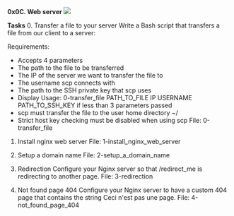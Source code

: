 **0x0C. Web server**
![](https://s3.amazonaws.com/intranet-projects-files/holbertonschool-sysadmin_devops/266/8Gu52Qv.png)

**Tasks**
0. Transfer a file to your server
Write a Bash script that transfers a file from our client to a server:

Requirements:

* Accepts 4 parameters
* The path to the file to be transferred
* The IP of the server we want to transfer the file to
* The username scp connects with
* The path to the SSH private key that scp uses
* Display Usage: 0-transfer_file PATH_TO_FILE IP USERNAME PATH_TO_SSH_KEY if less than 3 parameters passed
* scp must transfer the file to the user home directory ~/
* Strict host key checking must be disabled when using scp
File: 0-transfer_file

1. Install nginx web server
File: 1-install_nginx_web_server

2. Setup a domain name
File: 2-setup_a_domain_name

3. Redirection
Configure your Nginx server so that /redirect_me is redirecting to another page.
File: 3-redirection

4. Not found page 404
Configure your Nginx server to have a custom 404 page that contains the string Ceci n'est pas une page.
File: 4-not_found_page_404
